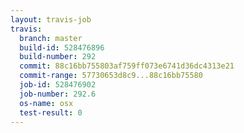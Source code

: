 ```yaml
---
layout: travis-job
travis:
  branch: master
  build-id: 528476896
  build-number: 292
  commit: 88c16bb755803af759ff073e6741d36dc4313e21
  commit-range: 57730653d8c9...88c16bb75580
  job-id: 528476902
  job-number: 292.6
  os-name: osx
  test-result: 0
---
```

